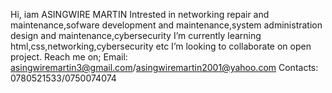 Hi, iam ASINGWIRE MARTIN Intrested in networking repair and maintenance,sofware development and maintenance,system administration design and maintenance,cybersecurity
I’m currently learning html,css,networking,cybersecurity etc
I’m looking to collaborate on open project.
Reach me on; Email: asingwiremartin3@gmail.com/asingwiremartin2001@yahoo.com
Contacts: 0780521533/0750074074


